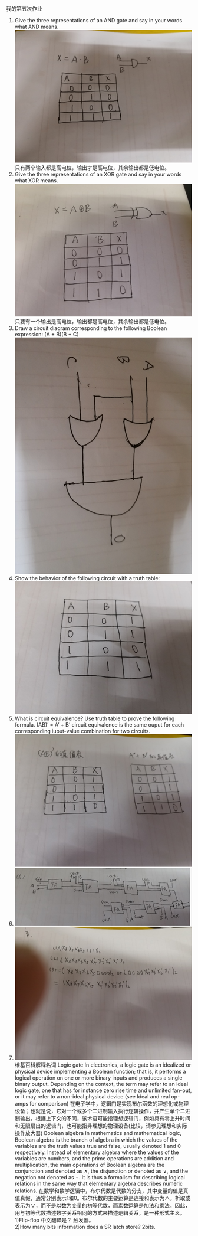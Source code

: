 我的第五次作业
1) Give the three representations of an AND gate and say in your
words what AND means.
![](https://raw.githubusercontent.com/xiaobaishangxian/homework/gh-pages/images/%E5%BE%AE%E4%BF%A1%E5%9B%BE%E7%89%87_20181020152007.jpg)
只有两个输入都是高电位，输出才是高电位，其余输出都是低电位。
2) Give the three representations of an XOR gate and say in your
words what XOR means.
![](https://github.com/xiaobaishangxian/homework/blob/gh-pages/images/796855084349124369.jpg?raw=true)
只要有一个输出是高电位，输出都是高电位，其余输出都是低电位。
3) Draw a circuit diagram corresponding to the following Boolean
expression: (A + B)(B + C)
![](https://github.com/xiaobaishangxian/homework/blob/gh-pages/images/%E5%BE%AE%E4%BF%A1%E5%9B%BE%E7%89%87_20181020151944.jpg?raw=true)
4) Show the behavior of the following circuit with a truth table:
![](https://github.com/xiaobaishangxian/homework/blob/gh-pages/images/621027676693446223.jpg?raw=true)
5) What is circuit equivalence? Use truth table to prove the
following formula.
(AB)’ = A’ + B’
circuit equivalence is the same ouput for each corresponding iuput-value combination for two circuits.
![](https://github.com/xiaobaishangxian/homework/blob/gh-pages/images/299775060130532194.jpg?raw=true)
6) ![](https://github.com/xiaobaishangxian/homework/blob/gh-pages/images/5a74c98c7afc9b10c19ebbc4f8df686.png?raw=true)
7) ![](https://github.com/xiaobaishangxian/homework/blob/gh-pages/images/857735916713461778.jpg?raw=true)
维基百科解释名词
Logic gate   In electronics, a logic gate is an idealized or physical device implementing a Boolean function; that is, it performs a logical operation on one or more binary inputs and produces a single binary output. Depending on the context, the term may refer to an ideal logic gate, one that has for instance zero rise time and unlimited fan-out, or it may refer to a non-ideal physical device (see Ideal and real op-amps for comparison)
在电子学中，逻辑门是实现布尔函数的理想化或物理设备；也就是说，它对一个或多个二进制输入执行逻辑操作，并产生单个二进制输出。根据上下文的不同，该术语可能指理想逻辑门，例如具有零上升时间和无限扇出的逻辑门，也可能指非理想的物理设备(比较，请参见理想和实际操作放大器)
Boolean algebra  In mathematics and mathematical logic, Boolean algebra is the branch of algebra in which the values of the variables are the truth values true and false, usually denoted 1 and 0 respectively. Instead of elementary algebra where the values of the variables are numbers, and the prime operations are addition and multiplication, the main operations of Boolean algebra are the conjunction and denoted as ∧, the disjunction or denoted as ∨, and the negation not denoted as ¬. It is thus a formalism for describing logical relations in the same way that elementary algebra describes numeric relations.
在数学和数学逻辑中，布尔代数是代数的分支，其中变量的值是真值真假，通常分别表示1和0。布尔代数的主要运算是连接和表示为∧，析取或表示为∨，而不是以数为变量的初等代数，而素数运算是加法和乘法。因此，用与初等代数描述数字关系相同的方式来描述逻辑关系，是一种形式主义。
1)Flip-flop 中文翻译是？  触发器。  
2)How many bits information does a SR latch store?
2bits.
